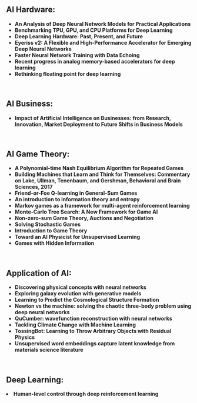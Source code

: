 <h2>AI Hardware: </h2>

<ul>
  
 <li><b><a target="_blank" href="https://github.com/manjunath5496/Awesome-AI-Papers/blob/master/arf(1).pdf" style="text-decoration:none;">An Analysis of Deep Neural Network Models for Practical Applications</a></b></li>
  
<li><b><a target="_blank" href="https://github.com/manjunath5496/Awesome-AI-Papers/blob/master/arf(2).pdf" style="text-decoration:none;">Benchmarking TPU, GPU, and CPU Platforms for Deep Learning</a></b></li>

<li><b><a target="_blank" href="https://github.com/manjunath5496/Awesome-AI-Papers/blob/master/arf(3).pdf" style="text-decoration:none;">Deep Learning Hardware: Past, Present, and Future</a></b></li>                         
  <li><b><a target="_blank" href="https://github.com/manjunath5496/Awesome-AI-Papers/blob/master/arf(4).pdf" style="text-decoration:none;">Eyeriss v2: A Flexible and High-Performance Accelerator for Emerging Deep Neural Networks</a></b></li>
  
 <li><b><a target="_blank" href="https://github.com/manjunath5496/Awesome-AI-Papers/blob/master/arf(5).pdf" style="text-decoration:none;">Faster Neural Network Training with Data Echoing</a></b></li>  
 
   <li><b><a target="_blank" href="https://github.com/manjunath5496/Awesome-AI-Papers/blob/master/arf(6).pdf" style="text-decoration:none;">Recent progress in analog memory-based accelerators for deep learning</a></b></li>  
                                             

 <li><b><a target="_blank" href="https://github.com/manjunath5496/Awesome-AI-Papers/blob/master/arf(7).pdf" style="text-decoration:none;">Rethinking floating point for deep learning</a></b></li>
 
 </ul>
 </br>
 
 <h2>AI Business: </h2>

 <ul>
  
<li><b><a target="_blank" href="https://github.com/manjunath5496/Awesome-AI-Papers/blob/master/arf(8).pdf" style="text-decoration:none;">Impact of Artificial Intelligence on Businesses: from Research, Innovation, Market Deployment to Future Shifts in Business Models</a></b></li>
</ul>
</br>

 <h2>AI Game Theory: </h2>

 <ul>

<li><b><a target="_blank" href="https://github.com/manjunath5496/Awesome-AI-Papers/blob/master/arf(9).pdf" style="text-decoration:none;">A Polynomial-time Nash Equilibrium Algorithm for Repeated Games</a></b></li>                         
  <li><b><a target="_blank" href="https://github.com/manjunath5496/Awesome-AI-Papers/blob/master/arf(10).pdf" style="text-decoration:none;">Building Machines that Learn and Think for Themselves: Commentary on Lake, Ullman, Tenenbaum, and Gershman, Behavioral and Brain Sciences, 2017</a></b></li>  
                          
 <li><b><a target="_blank" href="https://github.com/manjunath5496/Awesome-AI-Papers/blob/master/arf(11).pdf" style="text-decoration:none;">Friend-or-Foe Q-learning in General-Sum Games </a></b></li>
  
<li><b><a target="_blank" href="https://github.com/manjunath5496/Awesome-AI-Papers/blob/master/arf(12).pdf" style="text-decoration:none;">An introduction to information theory and entropy</a></b></li>

<li><b><a target="_blank" href="https://github.com/manjunath5496/Awesome-AI-Papers/blob/master/arf(13).pdf" style="text-decoration:none;">Markov games as a framework for multi-agent reinforcement learning</a></b></li>                         
  <li><b><a target="_blank" href="https://github.com/manjunath5496/Awesome-AI-Papers/blob/master/arf(14).pdf" style="text-decoration:none;">Monte-Carlo Tree Search: A New Framework for Game AI</a></b></li>  
     <li><b><a target="_blank" href="https://github.com/manjunath5496/Awesome-AI-Papers/blob/master/arf(15).pdf" style="text-decoration:none;">Non-zero-sum Game Theory, Auctions and Negotiation</a></b></li>  
   <li><b><a target="_blank" href="https://github.com/manjunath5496/Awesome-AI-Papers/blob/master/arf(16).pdf" style="text-decoration:none;">Solving Stochastic Games</a></b></li>  
                                             

 <li><b><a target="_blank" href="https://github.com/manjunath5496/Awesome-AI-Papers/blob/master/arf(17).pdf" style="text-decoration:none;">Introduction to Game Theory</a></b></li>
  
<li><b><a target="_blank" href="https://github.com/manjunath5496/Awesome-AI-Papers/blob/master/arf(18).pdf" style="text-decoration:none;">Toward an AI Physicist for Unsupervised Learning</a></b></li>

<li><b><a target="_blank" href="https://github.com/manjunath5496/Awesome-AI-Papers/blob/master/arf(19).pdf" style="text-decoration:none;">Games with Hidden Information</a></b></li>

</ul>

</br>

 <h2>Application of AI: </h2>


<ul>
  <li><b><a target="_blank" href="https://github.com/manjunath5496/Awesome-AI-Papers/blob/master/arf(20).pdf" style="text-decoration:none;">Discovering physical concepts with neural networks</a></b></li>  
                          
 <li><b><a target="_blank" href="https://github.com/manjunath5496/Awesome-AI-Papers/blob/master/arf(21).pdf" style="text-decoration:none;">Exploring galaxy evolution with generative models</a></b></li>
  
<li><b><a target="_blank" href="https://github.com/manjunath5496/Awesome-AI-Papers/blob/master/arf(22).pdf" style="text-decoration:none;">Learning to Predict the Cosmological Structure Formation</a></b></li>

<li><b><a target="_blank" href="https://github.com/manjunath5496/Awesome-AI-Papers/blob/master/arf(23).pdf" style="text-decoration:none;">Newton vs the machine: solving the chaotic three-body problem using deep neural networks</a></b></li>                         
  <li><b><a target="_blank" href="https://github.com/manjunath5496/Awesome-AI-Papers/blob/master/arf(24).pdf" style="text-decoration:none;">QuCumber: wavefunction reconstruction with neural networks</a></b></li>
  
 <li><b><a target="_blank" href="https://github.com/manjunath5496/Awesome-AI-Papers/blob/master/arf(25).pdf" style="text-decoration:none;">Tackling Climate Change with Machine Learning</a></b></li>  
 
   <li><b><a target="_blank" href="https://github.com/manjunath5496/Awesome-AI-Papers/blob/master/arf(26).pdf" style="text-decoration:none;">TossingBot: Learning to Throw Arbitrary Objects with Residual Physics</a></b></li>  
                                             

 <li><b><a target="_blank" href="https://github.com/manjunath5496/Awesome-AI-Papers/blob/master/arf(27).pdf" style="text-decoration:none;">Unsupervised word embeddings capture latent knowledge from materials science literature</a></b></li>
  </ul>
  </br>
  
  <h2>Deep Learning: </h2>
<li><b><a target="_blank" href="https://github.com/manjunath5496/Awesome-AI-Papers/blob/master/arf(28).pdf" style="text-decoration:none;">Human-level control through deep reinforcement learning</a></b></li>






</ul>
